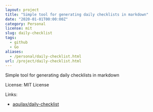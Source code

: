 ```yaml
---
layout: project
title: "Simple tool for generating daily checklists in markdown"
date: "2020-01-01T00:00:00Z"
category: Personal
license: mit
slug: daily-checklist
tags:
  - github
  - Go
aliases:
  - /personal/daily-checklist.html
url: /project/daily-checklist.html
---
```


Simple tool for generating daily checklists in markdown

License: MIT License

Links:

* [aquilax/daily-checklist](https://github.com/aquilax/daily-checklist)
